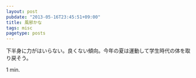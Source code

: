 ```yaml
---
layout: post
pubdate: "2013-05-16T23:45:51+09:00"
title: 風邪かな
tags: misc
pagetype: posts
---
```

下半身に力がはいらない。良くない傾向。今年の夏は運動して学生時代の体を取り戻そう。

1 min.
